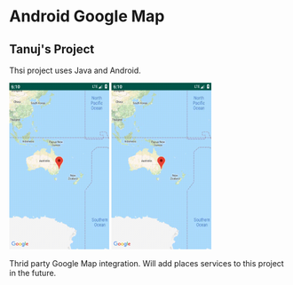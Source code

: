 # Android Google Map

## Tanuj's Project

Thsi project uses Java and Android.

<img src="screenShots/maps.gif" height="300em" />
<img src="screenShots/maps.gif" height="300em" />

Thrid party Google Map integration. Will add places services to this project in the future. 